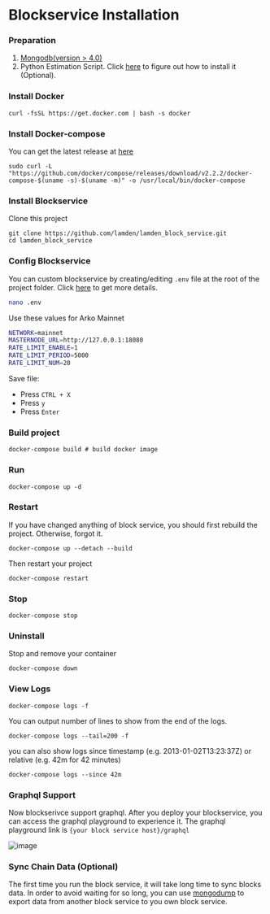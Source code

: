 
# Blockservice Installation


### Preparation
1. [<u>Mongodb</u>(version > 4.0)](httpv://www.mongodb.com/docs/manual/installation/)
2. Python Estimation Script. Click [<u>here</u>](/docs/develop/blockservice/estimation_installation) to figure out how to install it (Optional).


### Install Docker

```
curl -fsSL https://get.docker.com | bash -s docker
```

### Install Docker-compose

You can get the latest release at [here](https://github.com/docker/compose/releases)

```
sudo curl -L "https://github.com/docker/compose/releases/download/v2.2.2/docker-compose-$(uname -s)-$(uname -m)" -o /usr/local/bin/docker-compose
```

### Install Blockservice

Clone this project
```
git clone https://github.com/lamden/lamden_block_service.git
cd lamden_block_service
```

### Config Blockservice
You can custom blockservice by creating/editing  ```.env``` file at the root of the project folder.  Click [<u>here</u>](/docs/develop/blockservice/config) to get more details.

```bash
nano .env
```

Use these values for Arko Mainnet

```bash
NETWORK=mainnet   
MASTERNODE_URL=http://127.0.0.1:18080
RATE_LIMIT_ENABLE=1
RATE_LIMIT_PERIOD=5000
RATE_LIMIT_NUM=20
```

Save file:
- Press `CTRL + X`
- Press `y`
- Press `Enter`

### Build project

```
docker-compose build # build docker image
```

### Run

```
docker-compose up -d
```

### Restart

If you have changed anything of block service, you should first rebuild the project. 
Otherwise, forgot it.

```
docker-compose up --detach --build
```

Then restart your project
```
docker-compose restart
```

### Stop 
```
docker-compose stop
```

### Uninstall
Stop and remove your container
```
docker-compose down
```

### View Logs
```
docker-compose logs -f
```

You can output number of lines to show from the end of the logs.

```
docker-compose logs --tail=200 -f
```

you can also show logs since timestamp (e.g. 2013-01-02T13:23:37Z) or relative (e.g. 42m for 42 minutes)
```
docker-compose logs --since 42m
```


### Graphql Support
Now blockserivce support graphql. After you deploy your blockservice, you can access the graphql playground to experience it. The graphql playground link is `{your block service host}/graphql`

![image](/img/graphql.png)


### Sync Chain Data (Optional)
The first time you run the block service, it will take long time to sync blocks data. In order to avoid waiting for so long, you can use
[<u>mongodump</u>](https://www.mongodb.com/docs/database-tools/mongodump/#mongodb-binary-bin.mongodump) to export data from another block service to you own block service.


